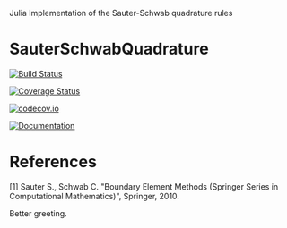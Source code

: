 Julia Implementation of the Sauter-Schwab quadrature rules

# SauterSchwabQuadrature

[![Build Status](https://travis-ci.org/ga96tik/SauterSchwabQuadrature.jl.svg?branch=master)](https://travis-ci.org/ga96tik/SauterSchwabQuadrature.jl)

[![Coverage Status](https://coveralls.io/repos/ga96tik/SauterSchwabQuadrature.jl/badge.svg?branch=master&service=github)](https://coveralls.io/github/ga96tik/SauterSchwabQuadrature.jl?branch=master)

[![codecov.io](http://codecov.io/github/ga96tik/SauterSchwabQuadrature.jl/coverage.svg?branch=master)](http://codecov.io/github/ga96tik/SauterSchwabQuadrature.jl?branch=master)

[![Documentation](https://img.shields.io/badge/docs-latest-blue.svg)](https://ga96tik.github.io/SauterSchwabQuadrature.jl/)

# References

[1] Sauter S., Schwab C. "Boundary Element Methods (Springer Series in Computational Mathematics)",  Springer, 2010.


Better greeting.
